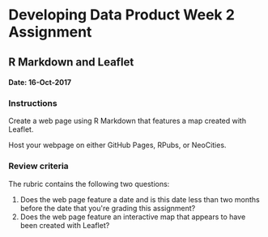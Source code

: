 # Developing Data Product Week 2 Assignment
## R Markdown and Leaflet
#### Date: 16-Oct-2017
### Instructions

Create a web page using R Markdown that features a map created with Leaflet.

Host your webpage on either GitHub Pages, RPubs, or NeoCities.

### Review criteria
The rubric contains the following two questions:

1. Does the web page feature a date and is this date less than two months before the date that you're grading this assignment?
2. Does the web page feature an interactive map that appears to have been created with Leaflet?
